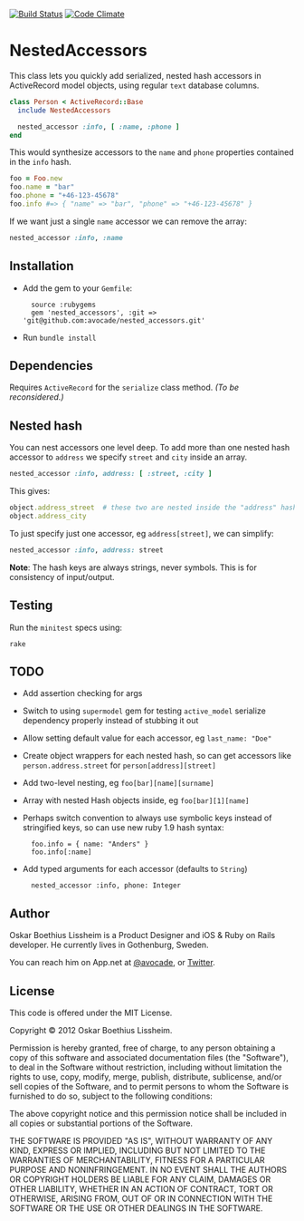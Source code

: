 [![Build Status](https://travis-ci.org/avocade/nested_accessors.png?branch=master)](https://travis-ci.org/avocade/nested_accessors) [![Code Climate](https://codeclimate.com/github/avocade/nested_accessors.png)](https://codeclimate.com/github/avocade/nested_accessors)

NestedAccessors
==============

This class lets you quickly add serialized, nested hash accessors in ActiveRecord
model objects, using regular `text` database columns.

```ruby
class Person < ActiveRecord::Base
  include NestedAccessors

  nested_accessor :info, [ :name, :phone ]
end
```

This would synthesize accessors to the `name` and `phone` properties contained
in the `info` hash.

```ruby
foo = Foo.new
foo.name = "bar"
foo.phone = "+46-123-45678"
foo.info #=> { "name" => "bar", "phone" => "+46-123-45678" }
```

If we want just a single `name` accessor we can remove the array:

```ruby
nested_accessor :info, :name
```


Installation
------------

- Add the gem to your `Gemfile`:

        source :rubygems
        gem 'nested_accessors', :git => 'git@github.com:avocade/nested_accessors.git'

- Run `bundle install`


Dependencies
------------

Requires `ActiveRecord` for the `serialize` class method. _(To be
reconsidered.)_


Nested hash
------------

You can nest accessors one level deep. To add more than one
nested hash accessor to `address` we specify `street` and `city`
inside an array.

```ruby
nested_accessor :info, address: [ :street, :city ]
```

This gives:

```ruby
object.address_street  # these two are nested inside the "address" hash
object.address_city
```

To just specify just one accessor, eg `address[street]`, we can simplify:

```ruby
nested_accessor :info, address: street
```

**Note**: The hash keys are always strings, never symbols. This is for
consistency of input/output.


Testing
-------

Run the `minitest` specs using:

    rake


TODO
-----

- Add assertion checking for args
- Switch to using `supermodel` gem for testing `active_model` serialize
  dependency properly instead of stubbing it out
- Allow setting default value for each accessor, eg `last_name: "Doe"`
- Create object wrappers for each nested hash, so can get accessors like `person.address.street` for `person[address][street]`
- Add two-level nesting, eg `foo[bar][name][surname]`
- Array with nested Hash objects inside, eg `foo[bar][1][name]`
- Perhaps switch convention to always use symbolic keys instead of
stringified keys, so can use new ruby 1.9 hash syntax:

        foo.info = { name: "Anders" }
        foo.info[:name]

- Add typed arguments for each accessor (defaults to `String`)

        nested_accessor :info, phone: Integer

Author
------

Oskar Boethius Lissheim is a Product Designer and iOS &amp; Ruby on Rails developer. He currently lives in Gothenburg, Sweden.

You can reach him on App.net at
[@avocade](http://alpha.app.net/avocade), or
[Twitter](http://twitter.com/avocade).


License
-------

This code is offered under the MIT License.

Copyright &copy; 2012 Oskar Boethius Lissheim.

Permission is hereby granted, free of charge, to any person obtaining a
copy of this software and associated documentation files (the
"Software"), to deal in the Software without restriction, including
without limitation the rights to use, copy, modify, merge, publish,
distribute, sublicense, and/or sell copies of the Software, and to
permit persons to whom the Software is furnished to do so, subject to
the following conditions:

The above copyright notice and this permission notice shall be included
in all copies or substantial portions of the Software.

THE SOFTWARE IS PROVIDED "AS IS", WITHOUT WARRANTY OF ANY KIND, EXPRESS
OR IMPLIED, INCLUDING BUT NOT LIMITED TO THE WARRANTIES OF
MERCHANTABILITY, FITNESS FOR A PARTICULAR PURPOSE AND NONINFRINGEMENT.
IN NO EVENT SHALL THE AUTHORS OR COPYRIGHT HOLDERS BE LIABLE FOR ANY
CLAIM, DAMAGES OR OTHER LIABILITY, WHETHER IN AN ACTION OF CONTRACT,
TORT OR OTHERWISE, ARISING FROM, OUT OF OR IN CONNECTION WITH THE
SOFTWARE OR THE USE OR OTHER DEALINGS IN THE SOFTWARE.

